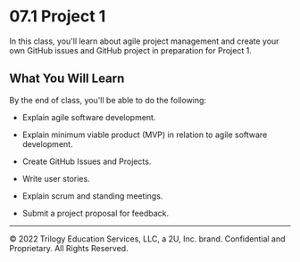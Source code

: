 # 07.1 Project 1
In this class, you'll learn about agile project management and create your own GitHub issues and GitHub project in preparation for Project 1.

## What You Will Learn
By the end of class, you'll be able to do the following:

* Explain agile software development.

* Explain minimum viable product (MVP) in relation to agile software development.

* Create GitHub Issues and Projects.

* Write user stories.

* Explain scrum and standing meetings.

* Submit a project proposal for feedback.

---
© 2022 Trilogy Education Services, LLC, a 2U, Inc. brand. Confidential and Proprietary. All Rights Reserved.
